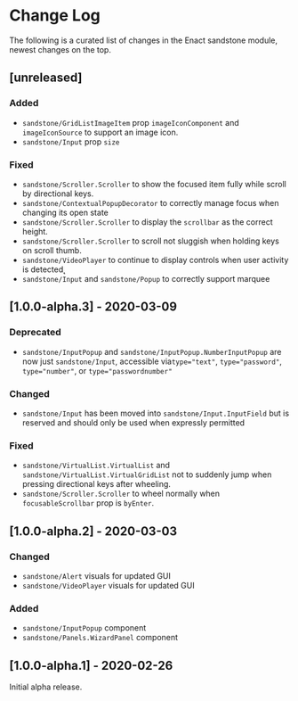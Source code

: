 # Change Log

The following is a curated list of changes in the Enact sandstone module, newest changes on the top.

## [unreleased]

### Added

- `sandstone/GridListImageItem` prop `imageIconComponent` and `imageIconSource` to support an image icon.
- `sandstone/Input` prop `size`

### Fixed

- `sandstone/Scroller.Scroller` to show the focused item fully while scroll by directional keys.
- `sandstone/ContextualPopupDecorator` to correctly manage focus when changing its open state
- `sandstone/Scroller.Scroller` to display the `scrollbar` as the correct height.
- `sandstone/Scroller.Scroller` to scroll not sluggish when holding keys on scroll thumb.
- `sandstone/VideoPlayer` to continue to display controls when user activity is detected˛
- `sandstone/Input` and `sandstone/Popup` to correctly support marquee

## [1.0.0-alpha.3] - 2020-03-09

### Deprecated

- `sandstone/InputPopup` and `sandstone/InputPopup.NumberInputPopup` are now just `sandstone/Input`, accessible via`type="text"`, `type="password"`, `type="number"`, or `type="passwordnumber"`

### Changed

- `sandstone/Input` has been moved into `sandstone/Input.InputField` but is reserved and should only be used when expressly permitted

### Fixed

- `sandstone/VirtualList.VirtualList` and `sandstone/VirtualList.VirtualGridList` not to suddenly jump when pressing directional keys after wheeling.
- `sandstone/Scroller.Scroller` to wheel normally when `focusableScrollbar` prop is `byEnter`.

## [1.0.0-alpha.2] - 2020-03-03

### Changed

- `sandstone/Alert` visuals for updated GUI
- `sandstone/VideoPlayer` visuals for updated GUI

### Added

- `sandstone/InputPopup` component
- `sandstone/Panels.WizardPanel` component

## [1.0.0-alpha.1] - 2020-02-26

Initial alpha release.
